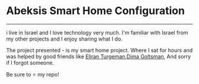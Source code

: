 #                                           Abeksis Smart Home Configuration

___

 i live in Israel and I love technology very much. I'm familiar with Israel from my other projects and I enjoy sharing what I do.

The project presented - is my smart home project. Where I sat for hours and was helped by good friends like [Eliran Turgeman](https://github.com/VirtualL/HomeAssistant-Config),[Dima Goltsman](https://github.com/dimagoltsman/ha-custom-component-ituran), And sorry if I forgot someone. 

Be sure to ⭐️ my repo!



